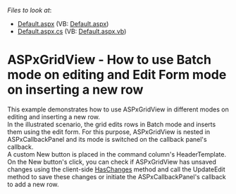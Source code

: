 <!-- default file list -->
*Files to look at*:

* [Default.aspx](./CS/Default.aspx) (VB: [Default.aspx](./VB/Default.aspx))
* [Default.aspx.cs](./CS/Default.aspx.cs) (VB: [Default.aspx.vb](./VB/Default.aspx.vb))
<!-- default file list end -->
# ASPxGridView - How to use Batch mode on editing and Edit Form mode on inserting a new row


<p>This example demonstrates how to use ASPxGridView in different modes on editing and inserting a new row. <br />In the illustrated scenario, the grid edits rows in Batch mode and inserts them using the edit form. For this purpose, ASPxGridView is nested in ASPxCallbackPanel and its mode is switched on the callback panel's callback.<br />A custom New button is placed in the command column's HeaderTemplate. On the New button's click, you can check if ASPxGridView has unsaved changes using the client-side <a href="http://help.devexpress.com/#AspNet/DevExpressWebASPxGridViewScriptsASPxClientGridViewBatchEditApi_HasChangestopic">HasChanges</a> method and call the UpdateEdit method to save these changes or initiate the ASPxCallbackPanel's callback to add a new row.</p>

<br/>


